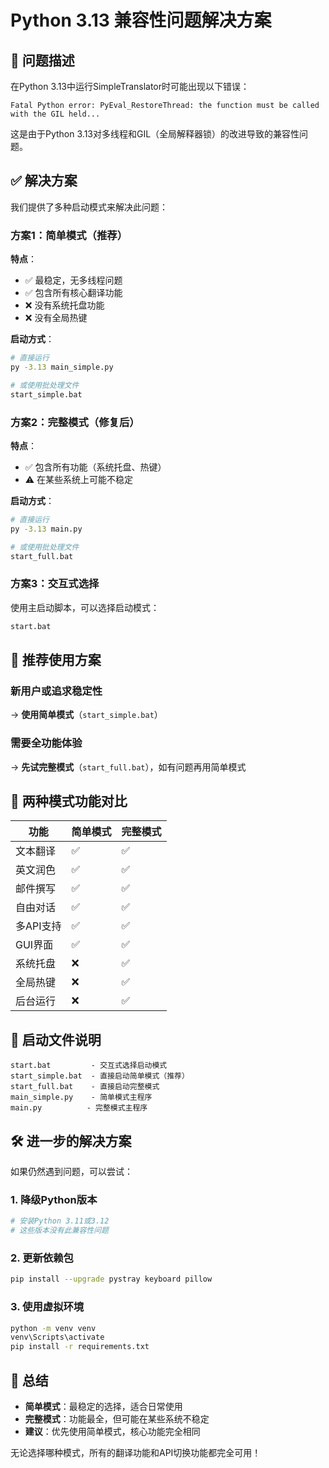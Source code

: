 # Python 3.13 兼容性问题解决方案

## 🐛 问题描述

在Python 3.13中运行SimpleTranslator时可能出现以下错误：
```
Fatal Python error: PyEval_RestoreThread: the function must be called with the GIL held...
```

这是由于Python 3.13对多线程和GIL（全局解释器锁）的改进导致的兼容性问题。

## ✅ 解决方案

我们提供了多种启动模式来解决此问题：

### 方案1：简单模式（推荐）

**特点**：
- ✅ 最稳定，无多线程问题
- ✅ 包含所有核心翻译功能
- ❌ 没有系统托盘功能
- ❌ 没有全局热键

**启动方式**：
```bash
# 直接运行
py -3.13 main_simple.py

# 或使用批处理文件
start_simple.bat
```

### 方案2：完整模式（修复后）

**特点**：
- ✅ 包含所有功能（系统托盘、热键）
- ⚠️ 在某些系统上可能不稳定

**启动方式**：
```bash
# 直接运行
py -3.13 main.py

# 或使用批处理文件
start_full.bat
```

### 方案3：交互式选择

使用主启动脚本，可以选择启动模式：
```bash
start.bat
```

## 🎯 推荐使用方案

### 新用户或追求稳定性
→ **使用简单模式**（`start_simple.bat`）

### 需要全功能体验
→ **先试完整模式**（`start_full.bat`），如有问题再用简单模式

## 🔧 两种模式功能对比

| 功能 | 简单模式 | 完整模式 |
|------|----------|----------|
| 文本翻译 | ✅ | ✅ |
| 英文润色 | ✅ | ✅ |
| 邮件撰写 | ✅ | ✅ |
| 自由对话 | ✅ | ✅ |
| 多API支持 | ✅ | ✅ |
| GUI界面 | ✅ | ✅ |
| 系统托盘 | ❌ | ✅ |
| 全局热键 | ❌ | ✅ |
| 后台运行 | ❌ | ✅ |

## 📁 启动文件说明

```
start.bat         - 交互式选择启动模式
start_simple.bat  - 直接启动简单模式（推荐）
start_full.bat    - 直接启动完整模式
main_simple.py    - 简单模式主程序
main.py          - 完整模式主程序
```

## 🛠️ 进一步的解决方案

如果仍然遇到问题，可以尝试：

### 1. 降级Python版本
```bash
# 安装Python 3.11或3.12
# 这些版本没有此兼容性问题
```

### 2. 更新依赖包
```bash
pip install --upgrade pystray keyboard pillow
```

### 3. 使用虚拟环境
```bash
python -m venv venv
venv\Scripts\activate
pip install -r requirements.txt
```

## 🎉 总结

- **简单模式**：最稳定的选择，适合日常使用
- **完整模式**：功能最全，但可能在某些系统不稳定
- **建议**：优先使用简单模式，核心功能完全相同

无论选择哪种模式，所有的翻译功能和API切换功能都完全可用！
